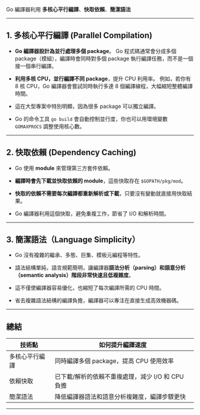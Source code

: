 Go 編譯器利用 **多核心平行編譯**、**快取依賴**、**簡潔語法**

---

## 1. 多核心平行編譯 (Parallel Compilation)

* **Go 編譯器設計為並行處理多個 package**。
  Go 程式碼通常會分成多個 package（模組），編譯時會同時對多個 package 執行編譯任務，而不是一個接一個串行編譯。

* **利用多核 CPU，並行編譯不同 package**，提升 CPU 利用率。
  例如，若你有 8 核 CPU，Go 編譯器會嘗試同時執行多達 8 個編譯線程，大幅縮短整體編譯時間。

* 這在大型專案中特別明顯，因為很多 package 可以獨立編譯。

* Go 的命令工具 `go build` 會自動控制並行度，你也可以用環境變數 `GOMAXPROCS` 調整使用核心數。

---

## 2. 快取依賴 (Dependency Caching)

* Go 使用 **module** 來管理第三方套件依賴。

* **編譯時會先下載並快取依賴的 module**，這些快取存在 `$GOPATH/pkg/mod`。

* **快取的依賴不需要每次編譯都重新解析或下載**，只要沒有變動就直接用快取結果。

* Go 編譯器利用這個快取，避免重複工作，節省了 I/O 和解析時間。

---

## 3. 簡潔語法（Language Simplicity）

* Go 沒有複雜的繼承、多態、巨集、模板元編程等特性。

* 語法結構單純，語言規範簡明，讓編譯器**語法分析（parsing）和語意分析（semantic analysis）階段非常快速且低複雜度**。

* 這不僅使編譯器容易優化，也縮短了每次編譯所需的 CPU 時間。

* 省去複雜語法結構的編譯負擔，編譯器可以專注在直接生成高效機器碼。

---

## 總結

| 技術點     | 如何提升編譯速度                       |
| ------- | ------------------------------ |
| 多核心平行編譯 | 同時編譯多個 package，提高 CPU 使用效率     |
| 依賴快取    | 已下載/解析的依賴不重複處理，減少 I/O 和 CPU 負擔 |
| 簡潔語法    | 降低編譯器語法和語意分析複雜度，編譯步驟更快         |

---